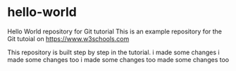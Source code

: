 # hello-world
Hello World repository for Git tutorial
This is an example repository for the Git tutoial on https://www.w3schools.com

This repository is built step by step in the tutorial.
i made some changes
i made some changes too
i made some changes too
made some changes too
